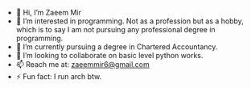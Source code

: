 - 👋 Hi, I’m Zaeem Mir
- 👀 I’m interested in programming. Not as a profession but as a hobby, which is to say I am not pursuing any professional degree in programming.
- 🌱 I’m currently pursuing a degree in Chartered Accountancy.
- 💞️ I’m looking to collaborate on basic level python works.
- 📫 Reach me at: zaeemmir6@gmail.com
- ⚡ Fun fact: I run arch btw.

<!---
ZaeemMir/ZaeemMir is a ✨ special ✨ repository because its `README.md` (this file) appears on your GitHub profile.
You can click the Preview link to take a look at your changes.
--->
